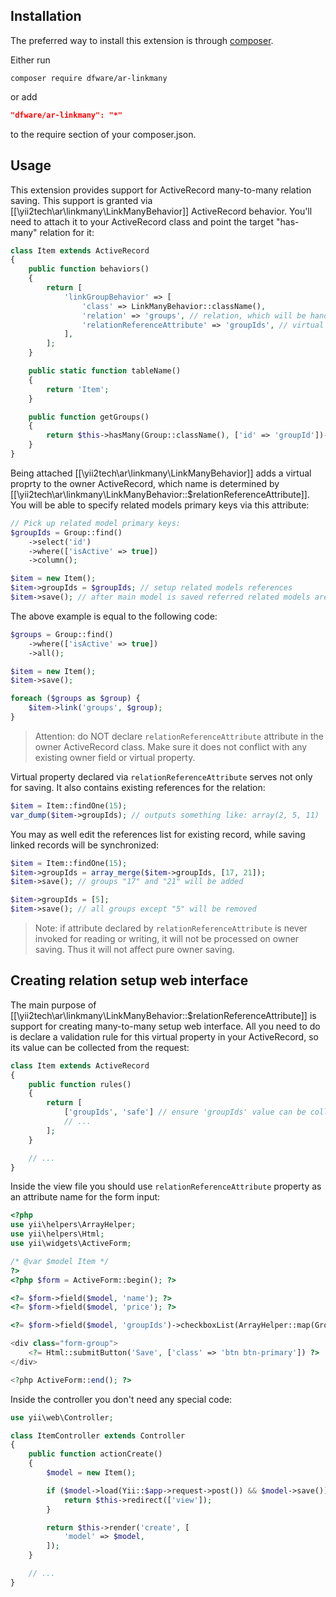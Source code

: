 Installation
------------

The preferred way to install this extension is through [composer](http://getcomposer.org/download/).

Either run

```
composer require dfware/ar-linkmany
```

or add

```json
"dfware/ar-linkmany": "*"
```

to the require section of your composer.json.


Usage
-----

This extension provides support for ActiveRecord many-to-many relation saving.
This support is granted via [[\yii2tech\ar\linkmany\LinkManyBehavior]] ActiveRecord behavior. You'll need to attach
it to your ActiveRecord class and point the target "has-many" relation for it:

```php
class Item extends ActiveRecord
{
    public function behaviors()
    {
        return [
            'linkGroupBehavior' => [
                'class' => LinkManyBehavior::className(),
                'relation' => 'groups', // relation, which will be handled
                'relationReferenceAttribute' => 'groupIds', // virtual attribute, which is used for related records specification
            ],
        ];
    }

    public static function tableName()
    {
        return 'Item';
    }

    public function getGroups()
    {
        return $this->hasMany(Group::className(), ['id' => 'groupId'])->viaTable('ItemGroup', ['itemId' => 'id']);
    }
}
```

Being attached [[\yii2tech\ar\linkmany\LinkManyBehavior]] adds a virtual proprty to the owner ActiveRecord, which
name is determined by [[\yii2tech\ar\linkmany\LinkManyBehavior::$relationReferenceAttribute]]. You will be able to
specify related models primary keys via this attribute:

```php
// Pick up related model primary keys:
$groupIds = Group::find()
    ->select('id')
    ->where(['isActive' => true])
    ->column();

$item = new Item();
$item->groupIds = $groupIds; // setup related models references
$item->save(); // after main model is saved referred related models are linked
```

The above example is equal to the following code:

```php
$groups = Group::find()
    ->where(['isActive' => true])
    ->all();

$item = new Item();
$item->save();

foreach ($groups as $group) {
    $item->link('groups', $group);
}
```

> Attention: do NOT declare `relationReferenceAttribute` attribute in the owner ActiveRecord class. Make sure it does
  not conflict with any existing owner field or virtual property.

Virtual property declared via `relationReferenceAttribute` serves not only for saving. It also contains existing references
for the relation:

```php
$item = Item::findOne(15);
var_dump($item->groupIds); // outputs something like: array(2, 5, 11)
```

You may as well edit the references list for existing record, while saving linked records will be synchronized:

```php
$item = Item::findOne(15);
$item->groupIds = array_merge($item->groupIds, [17, 21]);
$item->save(); // groups "17" and "21" will be added

$item->groupIds = [5];
$item->save(); // all groups except "5" will be removed
```

> Note: if attribute declared by `relationReferenceAttribute` is never invoked for reading or writing,
  it will not be processed on owner saving. Thus it will not affect pure owner saving.


## Creating relation setup web interface <span id="creating-relation-setup-web-interface"></span>

The main purpose of [[\yii2tech\ar\linkmany\LinkManyBehavior::$relationReferenceAttribute]] is support for creating
many-to-many setup web interface. All you need to do is declare a validation rule for this virtual property in
your ActiveRecord, so its value can be collected from the request:

```php
class Item extends ActiveRecord
{
    public function rules()
    {
        return [
            ['groupIds', 'safe'] // ensure 'groupIds' value can be collected on `populate()`
            // ...
        ];
    }

    // ...
}
```

Inside the view file you should use `relationReferenceAttribute` property as an attribute name for the form input:

```php
<?php
use yii\helpers\ArrayHelper;
use yii\helpers\Html;
use yii\widgets\ActiveForm;

/* @var $model Item */
?>
<?php $form = ActiveForm::begin(); ?>

<?= $form->field($model, 'name'); ?>
<?= $form->field($model, 'price'); ?>

<?= $form->field($model, 'groupIds')->checkboxList(ArrayHelper::map(Group::find()->all(), 'id', 'name')); ?>

<div class="form-group">
    <?= Html::submitButton('Save', ['class' => 'btn btn-primary']) ?>
</div>

<?php ActiveForm::end(); ?>
```

Inside the controller you don't need any special code:

```php
use yii\web\Controller;

class ItemController extends Controller
{
    public function actionCreate()
    {
        $model = new Item();

        if ($model->load(Yii::$app->request->post()) && $model->save()) {
            return $this->redirect(['view']);
        }

        return $this->render('create', [
            'model' => $model,
        ]);
    }

    // ...
}
```
